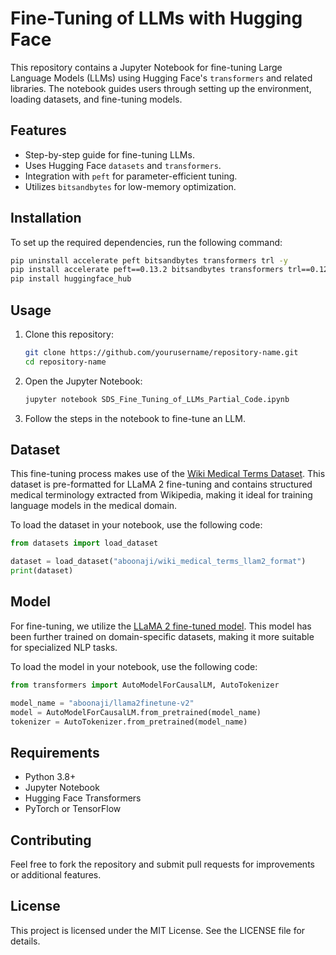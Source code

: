 # Fine-Tuning of LLMs with Hugging Face

This repository contains a Jupyter Notebook for fine-tuning Large Language Models (LLMs) using Hugging Face's `transformers` and related libraries. The notebook guides users through setting up the environment, loading datasets, and fine-tuning models.

## Features
- Step-by-step guide for fine-tuning LLMs.
- Uses Hugging Face `datasets` and `transformers`.
- Integration with `peft` for parameter-efficient tuning.
- Utilizes `bitsandbytes` for low-memory optimization.

## Installation
To set up the required dependencies, run the following command:

```bash
pip uninstall accelerate peft bitsandbytes transformers trl -y
pip install accelerate peft==0.13.2 bitsandbytes transformers trl==0.12.0
pip install huggingface_hub
```

## Usage
1. Clone this repository:
   ```bash
   git clone https://github.com/yourusername/repository-name.git
   cd repository-name
   ```
2. Open the Jupyter Notebook:
   ```bash
   jupyter notebook SDS_Fine_Tuning_of_LLMs_Partial_Code.ipynb
   ```
3. Follow the steps in the notebook to fine-tune an LLM.

## Dataset
This fine-tuning process makes use of the [Wiki Medical Terms Dataset](https://huggingface.co/datasets/aboonaji/wiki_medical_terms_llam2_format). This dataset is pre-formatted for LLaMA 2 fine-tuning and contains structured medical terminology extracted from Wikipedia, making it ideal for training language models in the medical domain.

To load the dataset in your notebook, use the following code:

```python
from datasets import load_dataset

dataset = load_dataset("aboonaji/wiki_medical_terms_llam2_format")
print(dataset)
```

## Model
For fine-tuning, we utilize the [LLaMA 2 fine-tuned model](https://huggingface.co/aboonaji/llama2finetune-v2). This model has been further trained on domain-specific datasets, making it more suitable for specialized NLP tasks.

To load the model in your notebook, use the following code:

```python
from transformers import AutoModelForCausalLM, AutoTokenizer

model_name = "aboonaji/llama2finetune-v2"
model = AutoModelForCausalLM.from_pretrained(model_name)
tokenizer = AutoTokenizer.from_pretrained(model_name)
```

## Requirements
- Python 3.8+
- Jupyter Notebook
- Hugging Face Transformers
- PyTorch or TensorFlow

## Contributing
Feel free to fork the repository and submit pull requests for improvements or additional features.

## License
This project is licensed under the MIT License. See the LICENSE file for details.

